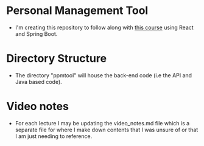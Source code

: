 # Personal Management Tool
- I'm creating this repository to follow along with [this course](https://www.udemy.com/full-stack-project-spring-boot-20-react-redux)
using React and Spring Boot. 


# Directory Structure
- The directory "ppmtool" will house the back-end code (i.e the API and Java based code).


# Video notes
- For each lecture I may be updating the video_notes.md file which is a separate file for where I make down contents that I was
unsure of or that I am just needing to reference.
